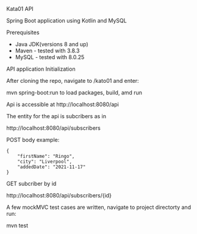 Kata01 API

Spring Boot application using Kotlin and MySQL

Prerequisites

* Java JDK(versions 8 and up)
* Maven - tested with 3.8.3
* MySQL - tested with 8.0.25

API application Initialization

After cloning the repo, navigate to /kato01 and enter:

mvn spring-boot:run
to load packages, build, amd run

Api is accessible at http://localhost:8080/api

The entity for the api is subcribers as in

http://localhost:8080/api/subscribers

POST body example:

```
{
    "firstName": "Ringo",
    "city": "Liverpool",
    "addedDate": "2021-11-17"
}
```

GET subcriber by id

http://localhost:8080/api/subscribers/{id}

A few mockMVC test cases are written, navigate to project directorty and run:

mvn test







